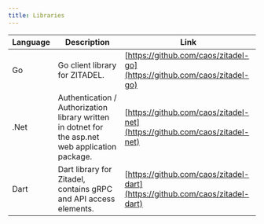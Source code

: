 ```yaml
---
title: Libraries
---
```



| Language     | Description          | Link        |
| ------------ | ---------------------|-------------|
| Go           | Go client library for ZITADEL.     | [https://github.com/caos/zitadel-go](https://github.com/caos/zitadel-go)
| .Net         | Authentication / Authorization library written in dotnet for the asp.net web application package. | [https://github.com/caos/zitadel-net](https://github.com/caos/zitadel-net)
| Dart         | Dart library for Zitadel, contains gRPC and API access elements.   | [https://github.com/caos/zitadel-dart](https://github.com/caos/zitadel-dart) |


